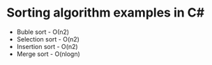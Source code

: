 # Sorting algorithm examples in C#

- Buble sort - О(n2)
- Selection sort -  O(n2)
- Insertion sort  - O(n2)
- Merge sort  - O(nlogn)

